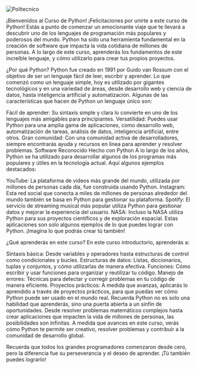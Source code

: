 
![Politecnico](https://github.com/user-attachments/assets/c43dc187-914f-4667-851f-3bdb82070b7d)

¡Bienvenidos al Curso de Python!
¡Felicitaciones por unirte a este curso de Python! Estás a punto de comenzar un emocionante viaje que te llevará a descubrir uno de los lenguajes de programación más populares y poderosos del mundo. Python ha sido una herramienta fundamental en la creación de software que impacta la vida cotidiana de millones de personas. A lo largo de este curso, aprenderás los fundamentos de este increíble lenguaje, y cómo utilizarlo para crear tus propios proyectos.

¿Por qué Python?
Python fue creado en 1991 por Guido van Rossum con el objetivo de ser un lenguaje fácil de leer, escribir y aprender. Lo que comenzó como un lenguaje simple, hoy es utilizado por gigantes tecnológicos y en una variedad de áreas, desde desarrollo web y ciencia de datos, hasta inteligencia artificial y automatización. Algunas de las características que hacen de Python un lenguaje único son:

Fácil de aprender: Su sintaxis simple y clara lo convierte en uno de los lenguajes más amigables para principiantes.
Versatilidad: Puedes usar Python para una amplia gama de aplicaciones, como desarrollo web, automatización de tareas, análisis de datos, inteligencia artificial, entre otros.
Gran comunidad: Con una comunidad activa de desarrolladores, siempre encontrarás ayuda y recursos en línea para aprender y resolver problemas.
Software Reconocido Hecho con Python
A lo largo de los años, Python se ha utilizado para desarrollar algunos de los programas más populares y útiles en la tecnología actual. Aquí algunos ejemplos destacados:

YouTube: La plataforma de videos más grande del mundo, utilizada por millones de personas cada día, fue construida usando Python.
Instagram: Esta red social que conecta a miles de millones de personas alrededor del mundo también se basa en Python para gestionar su plataforma.
Spotify: El servicio de streaming musical más popular utiliza Python para gestionar datos y mejorar la experiencia del usuario.
NASA: Incluso la NASA utiliza Python para sus proyectos científicos y de exploración espacial.
Estas aplicaciones son solo algunos ejemplos de lo que puedes lograr con Python. ¡Imagina lo que podrás crear tú también!

¿Qué aprenderás en este curso?
En este curso introductorio, aprenderás a:

Sintaxis básica: Desde variables y operadores hasta estructuras de control como condicionales y bucles.
Estructuras de datos: Listas, diccionarios, tuplas y conjuntos, y cómo utilizarlas de manera efectiva.
Funciones: Cómo escribir y usar funciones para organizar y reutilizar tu código.
Manejo de errores: Técnicas para detectar y corregir problemas en tu código de manera eficiente.
Proyectos prácticos: A medida que avanzas, aplicarás lo aprendido a través de proyectos prácticos, para que puedas ver cómo Python puede ser usado en el mundo real.
Recuerda
Python no es solo una habilidad que aprenderás, sino una puerta abierta a un sinfín de oportunidades. Desde resolver problemas matemáticos complejos hasta crear aplicaciones que impacten la vida de millones de personas, las posibilidades son infinitas. A medida que avances en este curso, verás cómo Python te permite ser creativo, resolver problemas y contribuir a la comunidad de desarrollo global.

Recuerda que todos los grandes programadores comenzaron desde cero, pero la diferencia fue su perseverancia y el deseo de aprender. ¡Tú también puedes lograrlo!
